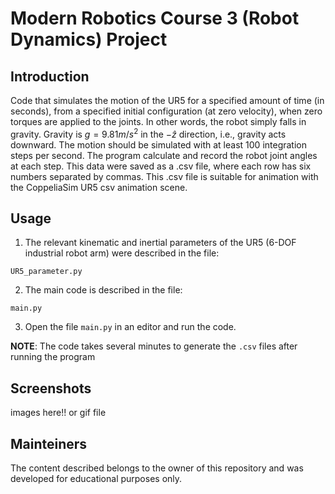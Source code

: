 # Modern Robotics Course 3 (Robot Dynamics) Project

## Introduction

Code that simulates the motion of the UR5 for a specified amount of time (in seconds), from a specified initial configuration (at zero velocity), when zero torques are applied to the joints.  In other words, the robot simply falls in gravity. Gravity is $g=9.81 m/s^2$ in the $−\hat{z}$ direction, i.e., gravity acts downward. The motion should be simulated with at least $100$ integration steps per second. The program calculate and record the robot joint angles at each step. This data were saved as a .csv file, where each row has six numbers separated by commas. This .csv file is suitable for animation with the CoppeliaSim UR5 csv animation scene.

## Usage

1. The relevant kinematic and inertial parameters of the UR5 (6-DOF industrial robot arm) were described in the file:
```
UR5_parameter.py
```

2. The main code is described in the file:
```
main.py
```

3. Open the file `main.py` in an editor and run the code.

**NOTE**: The code takes several minutes to generate the `.csv` files after running the program


## Screenshots

images here!! or gif file 

## Mainteiners

The content described belongs to the owner of this repository and was developed for educational purposes only. 

